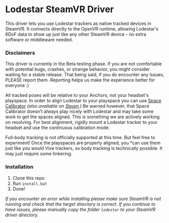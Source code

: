 # Lodestar SteamVR Driver

This driver lets you use Lodestar trackers as native tracked devices in SteamVR.
It connects directly to the OpenVR runtime, allowing Lodestar's 6DoF data to show up just like any other SteamVR device - no extra software or middleware needed.

### Disclaimers

This driver is currently in the Beta testing phase. If you are not comfortable with potential bugs, crashes, or strange behavior, you might consider waiting for a stable release. That being said, if you do encounter any issues, PLEASE report them. Reporting helps us make the experience better for everyone :)

All tracked poses will be relative to your Anchors, not your headset's playspace. In order to align Lodestar to your playspace you can use [Space Calibrator](https://github.com/pushrax/OpenVR-SpaceCalibrator) _(also available on [Steam](https://store.steampowered.com/app/3368750/Space_Calibrator/).)_ Be warned however, that Space Calibrator doesn't always play nicely with Lodestar and may take some work to get the spaces aligned. This is something we are actively working on resolving. For best alignment, rigidly mount a Lodestar tracker to your headset and use the continuous calibration mode.

Full-body tracking is not officially supported at this time. But feel free to experiment! Once the playspaces are properly aligned, you *can use them just like you would Vive trackers, so body tracking is technically possible. It may just require some tinkering.

### Installation

1) Clone this repo
2) Run ```install.bat```
3) Done!

_If you encounter an error while installing please make sure SteamVR is not running and check that the target directory is correct. If you continue to have issues, please manually copy the folder ```lodestar``` to your SteamVR driver directory._
